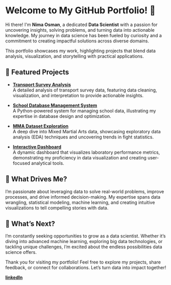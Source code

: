 # Welcome to My GitHub Portfolio! 👋  

Hi there! I'm **Nima Osman**, a dedicated **Data Scientist** with a passion for uncovering insights, solving problems, and turning data into actionable knowledge. My journey in data science has been fueled by curiosity and a commitment to creating impactful solutions across diverse domains.  

This portfolio showcases my work, highlighting projects that blend data analysis, visualization, and storytelling with practical applications.

## 🌟 Featured Projects  

- **[Transport Survey Analysis](https://github.com/Nima-Osman/Transport-Survey)**  
  A detailed analysis of transport survey data, featuring data cleaning, visualization, and interpretation to provide actionable insights.  

- **[School Database Management System](https://github.com/Nima-Osman/school_database)**  
  A Python-powered system for managing school data, illustrating my expertise in database design and optimization.  

- **[MMA Dataset Exploration](https://github.com/Nima-Osman/mma_dataset)**  
  A deep dive into Mixed Martial Arts data, showcasing exploratory data analysis (EDA) techniques and uncovering trends in fight statistics.  

- **[Interactive Dashboard](https://github.com/Nima-Osman/dashboard)**  
  A dynamic dashboard that visualizes laboratory performance metrics, demonstrating my proficiency in data visualization and creating user-focused analytical tools.  

## 🌱 What Drives Me?  
I’m passionate about leveraging data to solve real-world problems, improve processes, and drive informed decision-making. My expertise spans data wrangling, statistical modeling, machine learning, and creating intuitive visualizations to tell compelling stories with data.  

## 🚀 What’s Next?  
I’m constantly seeking opportunities to grow as a data scientist. Whether it’s diving into advanced machine learning, exploring big data technologies, or tackling unique challenges, I’m excited about the endless possibilities data science offers.  

Thank you for visiting my portfolio! Feel free to explore my projects, share feedback, or connect for collaborations. Let’s turn data into impact together!  

**[linkedIn](https://www.linkedin.com/in/nima-osman/)**  